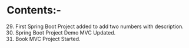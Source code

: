 # Contents:-
29. First Spring Boot Project added to add two numbers with description.
30. Spring Boot Project Demo MVC Updated.
31. Book MVC Project Started.